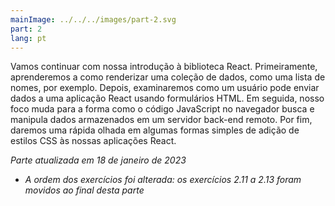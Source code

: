 ```yaml
---
mainImage: ../../../images/part-2.svg
part: 2
lang: pt
---
```


<div class="intro">

Vamos continuar com nossa introdução à biblioteca React. Primeiramente, aprenderemos a como renderizar uma coleção de dados, como uma lista de nomes, por exemplo. Depois, examinaremos como um usuário pode enviar dados a uma aplicação React usando formulários HTML. Em seguida, nosso foco muda para a forma como o código JavaScript no navegador busca e manipula dados armazenados em um servidor back-end remoto. Por fim, daremos uma rápida olhada em algumas formas simples de adição de estilos CSS às nossas aplicações React.

<i>Parte atualizada em 18 de janeiro de 2023</i>
- <i>A ordem dos exercícios foi alterada: os exercícios 2.11 a 2.13 foram movidos ao final desta parte</i>

</div>